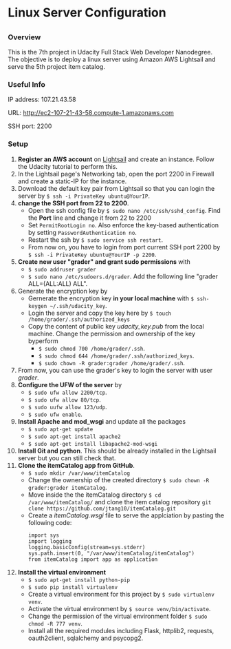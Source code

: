 # Linux Server Configuration
##
### Overview

This is the 7th project in Udacity Full Stack Web Developer Nanodegree. The objective is to deploy a linux server using Amazon AWS Lightsail and serve the 5th project item catalog.

### Useful Info

IP address: 107.21.43.58

URL: http://ec2-107-21-43-58.compute-1.amazonaws.com

SSH port: 2200

### Setup
1. **Register an AWS account** on [Lightsail](http://lightsail.aws.amazon.com) and create an instance. Follow the Udacity tutorial to perform this.
2. In the Lightsail page's Networking tab, open the port 2200 in Firewall and create a static-IP for the instance. 
3. Download the default key pair from Lightsail so that you can login the server by `$ ssh -i PrivateKey ubuntu@YourIP`.
4. **change the SSH port from 22 to 2200**. 
	* Open the ssh config file by `$ sudo nano /etc/ssh/sshd_config`. Find the **Port** line and change it from 22 to 2200
	* Set `PermitRootLogin no`. Also enforce the key-based authentication by setting `PasswordAuthentication no`.
	* Restart the ssh by `$ sudo service ssh restart`. 
	* From now on, you have to login from port current SSH port 2200 by `$ ssh -i PrivateKey ubuntu@YourIP -p 2200`.
5. **Create new user "grader" and grant sudo permissions** with
	* `$ sudo addruser grader`
	* `$ sudo nano /etc/sudoers.d/grader`. Add the following line "grader ALL=(ALL:ALL) ALL".
6. Generate the encryption key by
	* Gernerate the encryption key **in your local machine** with `$ ssh-keygen ~/.ssh/udacity_key`.
	* Login the server and copy the key here by `$ touch /home/grader/.ssh/authorized_keys`
	* Copy the content of public key *udacity_key.pub* from the local machine. Change the permission and ownership of the key byperform
		- `$ sudo chmod 700 /home/grader/.ssh`.
		- `$ sudo chmod 644 /home/grader/.ssh/authorized_keys`.
		- `$ sudo chown -R grader:grader /home/grader/.ssh`.
7. From now, you can use the grader's key to login the server with user *grader*.
8. **Configure the UFW of the server** by 
	* `$ sudo ufw allow 2200/tcp`.
	* `$ sudo ufw allow 80/tcp`.
	* `$ sudo uufw allow 123/udp`.
	* `$ sudo ufw enable`.
9. **Install Apache and mod_wsgi** and update all the packages
	* `$ sudo apt-get update`
	* `$ sudo apt-get install apache2`
	* `$ sudo apt-get install libapache2-mod-wsgi`
10. **Install Git and python**. This should be already installed in the Lightsail server but you can still check that.
11. **Clone the itemCatalog app from GitHub**. 
	* `$ sudo mkdir /var/www/itemCatalog`
	* Change the ownership of the created directory `$ sudo chown -R grader:grader itemCatalog`.
	* Move inside the the itemCatalog directory `$ cd /var/www/itemCatalog/` and clone the item catalog repository `git clone https://github.com/jtang10/itemCatalog.git`
	* Create a *itemCatalog.wsgi* file to serve the applciation by pasting the following code:
      ```
      import sys
      import logging
      logging.basicConfig(stream=sys.stderr)
      sys.path.insert(0, "/var/www/itemCatalog/itemCatalog")
      from itemCatalog import app as application
      ```
12. **Install the virtual environment**
	* `$ sudo apt-get install python-pip`
	* `$ sudo pip install virtualenv`
	* Create a virtual environment for this project by `$ sudo virtualenv venv`.
	* Activate the virtual environment by `$ source venv/bin/activate`.
	* Change the permission of the virtual environment folder `$ sudo chmod -R 777 venv`.
	* Install all the required modules including Flask, httplib2, requests, oauth2client, sqlalchemy and psycopg2.

	
    
